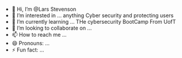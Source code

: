 - 👋 Hi, I’m @Lars Stevenson
- 👀 I’m interested in ... anything Cyber security and protecting users 
- 🌱 I’m currently learning ... THe cybersecurity BootCamp From UofT
- 💞️ I’m looking to collaborate on ...
- 📫 How to reach me ...
- 😄 Pronouns: ...
- ⚡ Fun fact: ...

<!---
Larsboyscout/Larsboyscout is a ✨ special ✨ repository because its `README.md` (this file) appears on your GitHub profile.
You can click the Preview link to take a look at your changes.
--->
